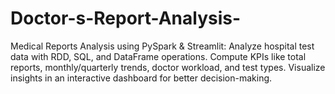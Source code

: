 # Doctor-s-Report-Analysis-
Medical Reports Analysis using PySpark &amp; Streamlit: Analyze hospital test data with RDD, SQL, and DataFrame operations. Compute KPIs like total reports, monthly/quarterly trends, doctor workload, and test types. Visualize insights in an interactive dashboard for better decision-making.
